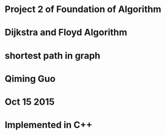 # Project 2 of Foundation of Algorithm
# Dijkstra and Floyd Algorithm
# shortest path in graph
# Qiming Guo
# Oct 15 2015
# Implemented in C++
